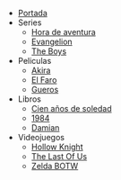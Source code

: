 - [Portada](../README.md)
- Series
    - [Hora de aventura](./Series/AdventureTime.md)
    - [Evangelion](./Series/Evangelion.md)
    - [The Boys](./Series/TheBoys.md)
- Peliculas
    - [Akira](./Peliculas/Akira.md)
    - [El Faro](./Peliculas/ElFaro.md)
    - [Gueros](./Peliculas/Gueros.md)
- Libros
    - [Cien años de soledad](./Libros/CienA%C3%B1os.md)
    - [1984](./Libros/1984.md)
    - [Damian](./Libros/Damian.md)
- Videojuegos
    - [Hollow Knight](./Videojuegos/HollowKnight.md)
    - [The Last Of Us](./Videojuegos/TLOU.md)
    - [Zelda BOTW](./Videojuegos/TLOU.md)

 